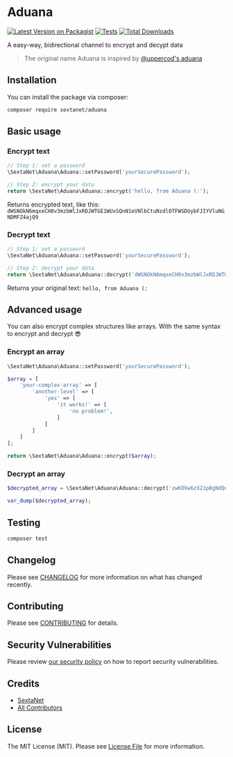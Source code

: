# Aduana

[![Latest Version on Packagist](https://img.shields.io/packagist/v/sextanet/aduana.svg?style=flat-square)](https://packagist.org/packages/sextanet/aduana)
[![Tests](https://img.shields.io/github/actions/workflow/status/sextanet/aduana/run-tests.yml?branch=main&label=tests&style=flat-square)](https://github.com/sextanet/aduana/actions/workflows/run-tests.yml)
[![Total Downloads](https://img.shields.io/packagist/dt/sextanet/aduana.svg?style=flat-square)](https://packagist.org/packages/sextanet/aduana)

A easy-way, bidirectional channel to encrypt and decypt data

> The original name Aduana is inspired by [@uppercod's aduana](https://packagist.org/packages/uppercod/aduana)

## Installation

You can install the package via composer:

```bash
composer require sextanet/aduana
```

## Basic usage

### Encrypt text

```php
// Step 1: set a password
\SextaNet\Aduana\Aduana::setPassword('yourSecurePassword');

// Step 2: encrypt your data
return \SextaNet\Aduana\Aduana::encrypt('hello, from Aduana (:');
```

Returns encrypted text, like this:
`dWSNOkN6mqxeCH0v3mzbWlJxRDJWTGE1WUxSQnN1eVNlbCtuNzdlOTFWSDUybFJIYVluNGNDMFZ4ajQ9`

### Decrypt text

```php
// Step 1: set a password
\SextaNet\Aduana\Aduana::setPassword('yourSecurePassword');

// Step 2: decrypt your data
return \SextaNet\Aduana\Aduana::decrypt('dWSNOkN6mqxeCH0v3mzbWlJxRDJWTGE1WUxSQnN1eVNlbCtuNzdlOTFWSDUybFJIYVluNGNDMFZ4ajQ9');
```

Returns your original text:
`hello, from Aduana (:`

## Advanced usage

You can also encrypt complex structures like arrays. With the same syntax to encrypt and decrypt 😎

### Encrypt an array

```php
\SextaNet\Aduana\Aduana::setPassword('yourSecurePassword');

$array = [
    'your-complex-array' => [
        'another-level' => [
            'yes' => [
                'it works!' => [
                    'no problem!',
                ]
            ]
        ]
    ]
];

return \SextaNet\Aduana\Aduana::encrypt($array);
```

### Decrypt an array

```php
$decrypted_array = \SextaNet\Aduana\Aduana::decrypt('zwKOVw6zX2Jp8gNdQuE6TWRyNUR4MFFpN2lVaGIyeHZBMUljQXA1d2VuYjFZR3RKVkkzNC9HR25RampMUEQrSTdRbHVOT3VUU2hDL04rVXErSVNRL0FvTlAyMjRWa1pRVjdRS1RuSTFvRFBkRHVjMm9Pbm0ySnVnNnJVPQ==');

var_dump($decrypted_array);
```

## Testing

```bash
composer test
```

## Changelog

Please see [CHANGELOG](CHANGELOG.md) for more information on what has changed recently.

## Contributing

Please see [CONTRIBUTING](https://github.com/spatie/.github/blob/main/CONTRIBUTING.md) for details.

## Security Vulnerabilities

Please review [our security policy](../../security/policy) on how to report security vulnerabilities.

## Credits

- [SextaNet](https://github.com/sextanet)
- [All Contributors](../../contributors)

## License

The MIT License (MIT). Please see [License File](LICENSE.md) for more information.
